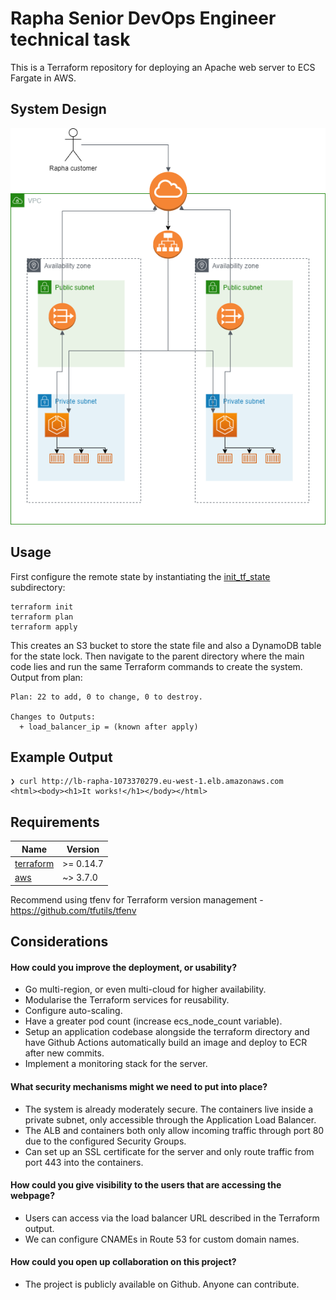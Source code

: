 # Rapha Senior DevOps Engineer technical task

This is a Terraform repository for deploying an Apache web server to ECS Fargate in AWS.

## System Design
![Alt text](system-design-rapha.png)

## Usage

First configure the remote state by instantiating the [init_tf_state](https://github.com/harry-reid94/rapha-technical-task/tree/master/terraform/init_tf_state) subdirectory:

```
terraform init
terraform plan
terraform apply
```
This creates an S3 bucket to store the state file and also a DynamoDB table for the state lock.
Then navigate to the parent directory where the main code lies and run the same Terraform commands to create the system. Output from plan:

```
Plan: 22 to add, 0 to change, 0 to destroy.

Changes to Outputs:
  + load_balancer_ip = (known after apply)
```

## Example Output

```plain
❯ curl http://lb-rapha-1073370279.eu-west-1.elb.amazonaws.com
<html><body><h1>It works!</h1></body></html>
```

## Requirements

| Name | Version |
|------|---------|
| <a name="requirement_terraform"></a> [terraform](#requirement\_terraform) | >= 0.14.7 |
| <a name="requirement_aws"></a> [aws](#requirement\_aws) | ~> 3.7.0 |

Recommend using tfenv for Terraform version management - https://github.com/tfutils/tfenv

## Considerations
#### How could you improve the deployment, or usability?
- Go multi-region, or even multi-cloud for higher availability.
- Modularise the Terraform services for reusability.
- Configure auto-scaling.
- Have a greater pod count (increase ecs_node_count variable).
- Setup an application codebase alongside the terraform directory and have Github Actions automatically build an image and deploy to ECR after new commits.
- Implement a monitoring stack for the server.

#### What security mechanisms might we need to put into place?
- The system is already moderately secure. The containers live inside a private subnet, only accessible through the Application Load Balancer.
- The ALB and containers both only allow incoming traffic through port 80 due to the configured Security Groups.
- Can set up an SSL certificate for the server and only route traffic from port 443 into the containers.

#### How could you give visibility to the users that are accessing the webpage?
- Users can access via the load balancer URL described in the Terraform output. 
- We can configure CNAMEs in Route 53 for custom domain names.

#### How could you open up collaboration on this project?
- The project is publicly available on Github. Anyone can contribute.
